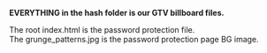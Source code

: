 

**EVERYTHING in the hash folder is our GTV billboard files.**

The root index.html is the password protection file. <br>
The grunge_patterns.jpg is the password protection page BG image.
